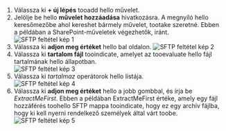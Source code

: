 1. Válassza ki **+ új lépés** tooadd hello művelet.  
2. Jelölje be hello **művelet hozzáadása** hivatkozásra. A megnyíló hello keresőmezőbe ahol kereshet bármely művelet, tootake szeretné. Ebben a példában a SharePoint-műveletek végezhetők, iránt.    
   ![SFTP feltétel kép 1](./media/connectors-create-api-sftp/condition-1.png)    
3. Válassza ki **adjon meg értéket** hello bal oldalon. 
   ![SFTP feltétel kép 2](./media/connectors-create-api-sftp/condition-2.png)    
4. Válassza ki **tartalom fájl** tooindicate, amelyet az tooevaluate hello fájl tartalmának hello állapotban.      
   ![SFTP feltétel kép 3](./media/connectors-create-api-sftp/condition-3.png)   
5. Válassza ki *tartalmaz* operátorok hello listája.       
   ![SFTP feltétel kép 4](./media/connectors-create-api-sftp/condition-4.png)   
6. Válassza ki **adjon meg értéket** hello a jobb gombbal, és írja be *ExtractMeFirst*. Ebben a példában ExtractMeFirst értéke, amely egy fájl hozzáférés toohello SFTP mappa tooindicate, hogy ez egy archív fájlba, hogy ki kell nyerni rendelkező személyek által várt toobe.  
   ![SFTP feltétel kép 5](./media/connectors-create-api-sftp/condition-5.png)   

